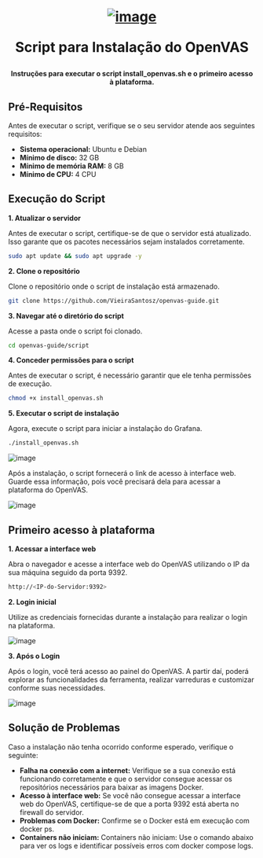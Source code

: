<h1 align="center">

[![image](https://github.com/user-attachments/assets/23613c58-4849-4e12-8c82-4baa553f5595)](https://www.openvas.org/)

Script para Instalação do OpenVAS

</h1>

<h4 align="center">

Instruções para executar o script install_openvas.sh e o primeiro acesso à plataforma. 

</h4>

## Pré-Requisitos

Antes de executar o script, verifique se o seu servidor atende aos seguintes requisitos:

- **Sistema operacional:** Ubuntu e Debian
- **Mínimo de disco:** 32 GB
- **Mínimo de memória RAM:** 8 GB
- **Mínimo de CPU:** 4 CPU


## Execução do Script
**1. Atualizar o servidor**

Antes de executar o script, certifique-se de que o servidor está atualizado. Isso garante que os pacotes necessários sejam instalados corretamente.
```bash
sudo apt update && sudo apt upgrade -y
```

**2. Clone o repositório**

Clone o repositório onde o script de instalação está armazenado.
```bash
git clone https://github.com/VieiraSantosz/openvas-guide.git
```

**3. Navegar até o diretório do script**

Acesse a pasta onde o script foi clonado.
```bash
cd openvas-guide/script
```

**4. Conceder permissões para o script**

Antes de executar o script, é necessário garantir que ele tenha permissões de execução.
```bash
chmod +x install_openvas.sh
```

**5. Executar o script de instalação**

Agora, execute o script para iniciar a instalação do Grafana.
```bash
./install_openvas.sh
```

![image](https://github.com/user-attachments/assets/2589a0d3-4fbf-4b3b-903b-04a5ca431583)


Após a instalação, o script fornecerá o link de acesso à interface web. Guarde essa informação, pois você precisará dela para acessar a plataforma do OpenVAS.

![image](https://github.com/user-attachments/assets/0ac691a3-0f67-4c76-8839-9bd67000c040)



## Primeiro acesso à plataforma

**1. Acessar a interface web**

Abra o navegador e acesse a interface web do OpenVAS utilizando o IP da sua máquina seguido da porta 9392.
```bash
http://<IP-do-Servidor:9392>
```

**2. Login inicial**

Utilize as credenciais fornecidas durante a instalação para realizar o login na plataforma.


![image](https://github.com/user-attachments/assets/58360927-e99a-4cd4-8026-2b755781ebb1)


**3. Após o Login**

Após o login, você terá acesso ao painel do OpenVAS. A partir daí, poderá explorar as funcionalidades da ferramenta, realizar varreduras e customizar conforme suas necessidades.

![image](https://github.com/user-attachments/assets/3eb18050-5048-433c-820f-f9a6f1896743)


## Solução de Problemas

Caso a instalação não tenha ocorrido conforme esperado, verifique o seguinte:
- **Falha na conexão com a internet:** Verifique se a sua conexão está funcionando corretamente e que o servidor consegue acessar os repositórios necessários para baixar as imagens Docker.
- **Acesso à interface web:** Se você não consegue acessar a interface web do OpenVAS, certifique-se de que a porta 9392 está aberta no firewall do servidor.
- **Problemas com Docker:** Confirme se o Docker está em execução com docker ps.
- **Containers não iniciam:** Containers não iniciam: Use o comando abaixo para ver os logs e identificar possíveis erros com docker compose logs.
